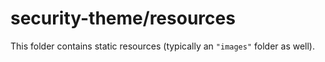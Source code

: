 # security-theme/resources

This folder contains static resources (typically an `"images"` folder as well).
